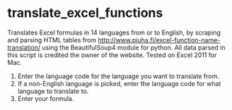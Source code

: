 # translate_excel_functions
Translates Excel formulas in 14 languages from or to English, by scraping and parsing HTML tables from http://www.piuha.fi/excel-function-name-translation/ using the BeautifulSoup4 module for python. All data parsed in this script is credited the owner of the website. Tested on Excel 2011 for Mac.

1. Enter the language code for the language you want to translate from.
2. If a non-English language is picked, enter the language code for what language to translate to.
3. Enter your formula.

